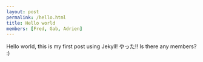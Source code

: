 ```yaml
---
layout: post
permalink: /hello.html
title: Hello world
members: [Fred, Gab, Adrien]
---
```


Hello world, this is my first post using Jekyll! やった!!
Is there any members? :)
